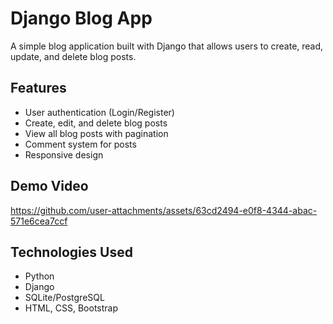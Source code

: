 # Django Blog App

A simple blog application built with Django that allows users to create, read, update, and delete blog posts.

## Features
- User authentication (Login/Register)
- Create, edit, and delete blog posts
- View all blog posts with pagination
- Comment system for posts
- Responsive design


## Demo Video



https://github.com/user-attachments/assets/63cd2494-e0f8-4344-abac-571e6cea7ccf






## Technologies Used
- Python
- Django
- SQLite/PostgreSQL
- HTML, CSS, Bootstrap
